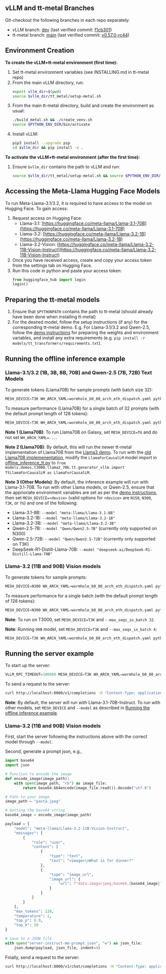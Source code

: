 
## vLLM and tt-metal Branches
Git-checkout the following branches in each repo separately:
- vLLM branch: [dev](https://github.com/tenstorrent/vllm/tree/dev) (last verified commit: [f1cb301](https://github.com/tenstorrent/vllm/tree/f1cb30141b662650353d40a330366c50b83b5a98))
- tt-metal branch: [main](https://github.com/tenstorrent/tt-metal) (last verified commit: [v0.57.0-rc44](https://github.com/tenstorrent/tt-metal/tree/v0.57.0-rc44))

## Environment Creation

**To create the vLLM+tt-metal environment (first time):**
1. Set tt-metal environment variables (see INSTALLING.md in tt-metal repo)
2. From the main vLLM directory, run:
    ```sh
    export vllm_dir=$(pwd)
    source $vllm_dir/tt_metal/setup-metal.sh
    ```
3. From the main tt-metal directory, build and create the environment as usual:
    ```sh
    ./build_metal.sh && ./create_venv.sh
    source $PYTHON_ENV_DIR/bin/activate
    ```
4. Install vLLM:
    ```sh
    pip3 install --upgrade pip
    cd $vllm_dir && pip install -e .
    ```

**To activate the vLLM+tt-metal environment (after the first time):**
1. Ensure `$vllm_dir` contains the path to vLLM and run:
    ```sh
    source $vllm_dir/tt_metal/setup-metal.sh && source $PYTHON_ENV_DIR/bin/activate
    ```

## Accessing the Meta-Llama Hugging Face Models

To run Meta-Llama-3.1/3.2, it is required to have access to the model on Hugging Face. To gain access:
1. Request access on Hugging Face:
    - Llama-3.1: [https://huggingface.co/meta-llama/Llama-3.1-70B](https://huggingface.co/meta-llama/Llama-3.1-70B)
    - Llama-3.2: [https://huggingface.co/meta-llama/Llama-3.2-1B](https://huggingface.co/meta-llama/Llama-3.2-1B)
    - Llama-3.2-Vision: [https://huggingface.co/meta-llama/Llama-3.2-11B-Vision-Instruct](https://huggingface.co/meta-llama/Llama-3.2-11B-Vision-Instruct)
2. Once you have received access, create and copy your access token from the settings tab on Hugging Face.
3. Run this code in python and paste your access token:
    ```python
    from huggingface_hub import login
    login()
    ```

## Preparing the tt-metal models

1. Ensure that `$PYTHONPATH` contains the path to tt-metal (should already have been done when installing tt-metal)
2. For the desired model, follow the setup instructions (if any) for the corresponding tt-metal demo. E.g. For Llama-3.1/3.2 and Qwen-2.5, follow the [demo instructions](https://github.com/tenstorrent/tt-metal/tree/main/models/tt_transformers) for preparing the weights and environment variables, and install any extra requirements (e.g. `pip install -r models/tt_transformers/requirements.txt`).

## Running the offline inference example

### Llama-3.1/3.2 (1B, 3B, 8B, 70B) and Qwen-2.5 (7B, 72B) Text Models

To generate tokens (Llama70B) for sample prompts (with batch size 32):
```python
MESH_DEVICE=T3K WH_ARCH_YAML=wormhole_b0_80_arch_eth_dispatch.yaml python examples/offline_inference_tt.py
```

To measure performance (Llama70B) for a single batch of 32 prompts (with the default prompt length of 128 tokens):
```python
MESH_DEVICE=T3K WH_ARCH_YAML=wormhole_b0_80_arch_eth_dispatch.yaml python examples/offline_inference_tt.py --measure_perf
```

**Note 1 (Llama70B)**: To run Llama70B on Galaxy, set `MESH_DEVICE=TG` and do not set `WH_ARCH_YAML=...`.

**Note 2 (Llama70B)**: By default, this will run the newer tt-metal implementation of Llama70B from the [Llama3 demo](https://github.com/tenstorrent/tt-metal/tree/main/models/tt_transformers). To run with the [old Llama70B implemenentation](https://github.com/tenstorrent/tt-metal/tree/main/models/demos/t3000/llama3_70b), modify the `LlamaForCausalLM` model import in [offline_inference_tt.py](https://github.com/tenstorrent/vllm/blob/dev/examples/offline_inference_tt.py) to `from models.demos.t3000.llama2_70b.tt.generator_vllm import TtLlamaForCausalLM as LlamaForCausalLM`.

**Note 3 (Other Models)**: By default, the inference example will run with Llama-3.1-70B. To run with other Llama models, or Qwen-2.5, ensure that the apprioriate environment variables are set as per the [demo instructions](https://github.com/tenstorrent/tt-metal/tree/main/models/tt_transformers), then set `MESH_DEVICE=<device>` (valid options for `<device>` are `N150`, `N300`, `T3K`, or `TG`) and one of the following:
- Llama-3.1-8B: `--model "meta-llama/Llama-3.1-8B"`
- Llama-3.2-1B: `--model "meta-llama/Llama-3.2-1B"`
- Llama-3.2-3B: `--model "meta-llama/Llama-3.2-3B"`
- Qwen-2.5-7B: `--model "Qwen/Qwen2.5-7B"` (currently only supported on N300)
- Qwen-2.5-72B: `--model "Qwen/Qwen2.5-72B"` (currently only supported on T3K)
- DeepSeek-R1-Distill-Llama-70B: `--model "deepseek-ai/DeepSeek-R1-Distill-Llama-70B"`

### Llama-3.2 (11B and 90B) Vision models

To generate tokens for sample prompts:
```python
MESH_DEVICE=N300 WH_ARCH_YAML=wormhole_b0_80_arch_eth_dispatch.yaml python examples/offline_inference_tt.py --model "meta-llama/Llama-3.2-11B-Vision-Instruct" --multi_modal --max_seqs_in_batch 16 --num_repeat_prompts 8
```

To measure performance for a single batch (with the default prompt length of 128 tokens):
```python
MESH_DEVICE=N300 WH_ARCH_YAML=wormhole_b0_80_arch_eth_dispatch.yaml python examples/offline_inference_tt.py --model "meta-llama/Llama-3.2-11B-Vision-Instruct" --measure_perf --multi_modal --max_seqs_in_batch 16
```

**Note**: To run on T3000, set `MESH_DEVICE=T3K` and `--max_seqs_in_batch 32`.

**Note**: Running `90B` model, set `MESH_DEVICE=T3K` and `--max_seqs_in_batch 4`:

```python
MESH_DEVICE=T3K WH_ARCH_YAML=wormhole_b0_80_arch_eth_dispatch.yaml python examples/offline_inference_tt.py --model "meta-llama/Llama-3.2-90B-Vision-Instruct" --multi_modal --max_seqs_in_batch 4
```

## Running the server example

To start up the server:
```python
VLLM_RPC_TIMEOUT=100000 MESH_DEVICE=T3K WH_ARCH_YAML=wormhole_b0_80_arch_eth_dispatch.yaml python examples/server_example_tt.py
```

To send a request to the server:
```sh
curl http://localhost:8000/v1/completions -H "Content-Type: application/json" -d '{ "model": "meta-llama/Llama-3.1-70B-Instruct", "prompt": "San Francisco is a", "max_tokens": 32, "temperature": 1, "top_p": 0.9, "top_k": 10 }'
```

**Note**: By default, the server will run with Llama-3.1-70B-Instruct. To run with other models, set `MESH_DEVICE` and `--model` as described in [Running the offline inference example](#running-the-offline-inference-example).

### Llama-3.2 (11B and 90B) Vision models

First, start the server following the instructions above with the correct model through `--model`. 

Second, generate a prompt json, e.g.,
```python
import base64
import json

# Function to encode the image
def encode_image(image_path):
    with open(image_path, "rb") as image_file:
        return base64.b64encode(image_file.read()).decode("utf-8")

# Path to your image
image_path = "pasta.jpeg"

# Getting the base64 string
base64_image = encode_image(image_path)

payload = {
    "model": "meta-llama/Llama-3.2-11B-Vision-Instruct",
    "messages": [
        {
            "role": "user",
            "content": [
                {
                    "type": "text",
                    "text": "<image>\nWhat is for dinner?"
                },
                {
                    "type": "image_url",
                    "image_url": {
                        "url": f"data:image/jpeg;base64,{base64_image}"
                    }
                }
            ]
        }
    ],
    "max_tokens": 128,
    "temperature": 1,
    "top_p": 0.9,
    "top_k": 10
}

# Save to a JSON file
with open("server-instruct-mm-prompt.json", "w") as json_file:
    json.dump(payload, json_file, indent=4)
```

Finally, send a request to the server:
```bash
curl http://localhost:8000/v1/chat/completions -H "Content-Type: application/json" --data-binary @server-instruct-mm-prompt.json
```
